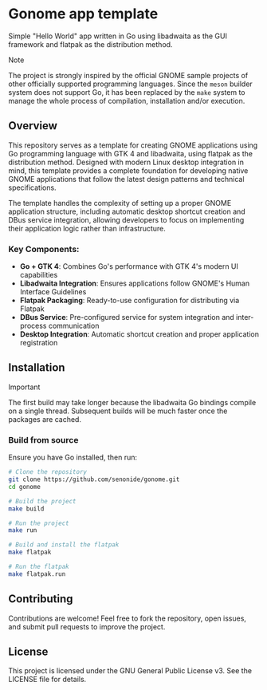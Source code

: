 # Gonome app template

Simple "Hello World" app written in Go using libadwaita as the GUI framework and flatpak as the distribution method.

> [!NOTE]
> The project is strongly inspired by the official GNOME sample projects of other officially supported programming languages. Since the `meson` builder system does not support Go, it has been replaced by the `make` system to manage the whole process of compilation, installation and/or execution.

## Overview

This repository serves as a template for creating GNOME applications using Go programming language with GTK 4 and libadwaita, using flatpak as the distribution method. Designed with modern Linux desktop integration in mind, this template provides a complete foundation for developing native GNOME applications that follow the latest design patterns and technical specifications.

The template handles the complexity of setting up a proper GNOME application structure, including automatic desktop shortcut creation and DBus service integration, allowing developers to focus on implementing their application logic rather than infrastructure.

### Key Components:

- **Go + GTK 4**: Combines Go's performance with GTK 4's modern UI capabilities
- **Libadwaita Integration**: Ensures applications follow GNOME's Human Interface Guidelines
- **Flatpak Packaging**: Ready-to-use configuration for distributing via Flatpak
- **DBus Service**: Pre-configured service for system integration and inter-process communication
- **Desktop Integration**: Automatic shortcut creation and proper application registration

## Installation

> [!IMPORTANT]
> The first build may take longer because the libadwaita Go bindings compile on a single thread. Subsequent builds will be much faster once the packages are cached.

### Build from source
Ensure you have Go installed, then run:

```bash
# Clone the repository
git clone https://github.com/senonide/gonome.git
cd gonome

# Build the project
make build

# Run the project
make run

# Build and install the flatpak
make flatpak

# Run the flatpak
make flatpak.run
```

## Contributing
Contributions are welcome! Feel free to fork the repository, open issues, and submit pull requests to improve the project.

## License

This project is licensed under the GNU General Public License v3. See the LICENSE file for details.
